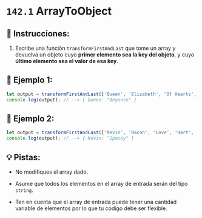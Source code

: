 # `142.1` ArrayToObject

## 📝 Instrucciones:

1. Escribe una función `transformFirstAndLast` que tome un array y devuelva un objeto cuyo **primer elemento sea la key del objeto**, y cuyo **último elemento sea el valor de esa key**.

 ## 📎 Ejemplo 1:

 ```js
let output = transformFirstAndLast(['Queen', 'Elizabeth', 'Of Hearts', 'Beyonce'])
console.log(output); // --> { Queen: "Beyonce" }
```

## 📎 Ejemplo 2:

 ```js
let output = transformFirstAndLast(['Kevin', 'Bacon', 'Love', 'Hart', 'Costner', 'Spacey'])
console.log(output); // --> { Kevin: "Spacey" }
```

## 💡 Pistas:

+ No modifiques el array dado. 

+ Asume que todos los elementos en el array de entrada serán del tipo `string`.

+ Ten en cuenta que el array de entrada puede tener una cantidad variable de elementos por lo que tu código debe ser flexible.
